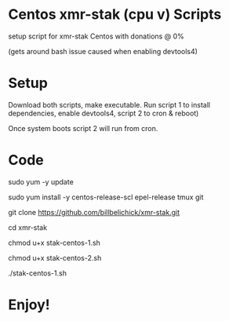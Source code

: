 # Centos xmr-stak (cpu v) Scripts
setup script for xmr-stak Centos with donations @ 0%

(gets around bash issue caused when enabling devtools4)

# Setup
Download both scripts, make executable. Run script 1 to install dependencies, enable devtools4, script 2 to cron & reboot)

Once system boots script 2 will run from cron.

# Code
sudo yum -y update

sudo yum install -y centos-release-scl epel-release tmux git

git clone https://github.com/billbelichick/xmr-stak.git

cd xmr-stak

chmod u+x stak-centos-1.sh

chmod u+x stak-centos-2.sh

./stak-centos-1.sh

# Enjoy!
